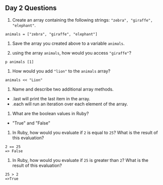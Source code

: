 ## Day 2 Questions

1. Create an array containing the following strings: `"zebra", "giraffe", "elephant"`.
```
animals = ["zebra", "giraffe", "elephant"]

```
1. Save the array you created above to a variable `animals`.

1. using the array `animals`, how would you access `"giraffe"`?
```
p animals [1]
```
1. How would you add `"lion"` to the `animals` array?
```
animals << "Lion"
```
1. Name and describe two additional array methods.
* .last will print the last item in the array.
* .each will run an iteration over each element of the array.

1. What are the boolean values in Ruby?

* "True" and "False"

1. In Ruby, how would you evaluate if `2` is equal to `25`? What is the result of this evaluation?
```
2 == 25
=> False
```
1. In Ruby, how would you evaluate if `25` is greater than `2`? What is the result of this evaluation?
```
25 > 2
=>True
```
